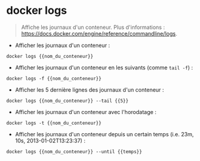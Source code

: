 # docker logs

> Affiche les journaux d'un conteneur.
> Plus d'informations : <https://docs.docker.com/engine/reference/commandline/logs>.

- Afficher les journaux d'un conteneur :

`docker logs {{nom_du_conteneur}}`

- Afficher les journaux d'un conteneur en les suivants (comme `tail -f`) :

`docker logs -f {{nom_du_conteneur}}`

- Afficher les 5 dernière lignes des journaux d'un conteneur :

`docker logs {{nom_du_conteneur}} --tail {{5}}`

- Afficher les journaux d'un conteneur avec l'horodatage :

`docker logs -t {{nom_du_conteneur}}`

- Afficher les journaux d'un conteneur depuis un certain temps (i.e. 23m, 10s, 2013-01-02T13:23:37) :

`docker logs {{nom_du_conteneur}} --until {{temps}}`
